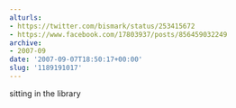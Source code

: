 ```yaml
---
alturls:
- https://twitter.com/bismark/status/253415672
- https://www.facebook.com/17803937/posts/856459032249
archive:
- 2007-09
date: '2007-09-07T18:50:17+00:00'
slug: '1189191017'
---
```


sitting in the library

